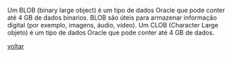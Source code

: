 Um BLOB (binary large object) é um tipo de dados Oracle que pode conter até 4 GB de dados binarios. BLOB são úteis para armazenar informação digital (por exemplo, imagens, áudio, vídeo). Um CLOB (Character Large objeto) é um tipo de dados Oracle que pode conter até 4 GB de dados.

[voltar](../README.md)
